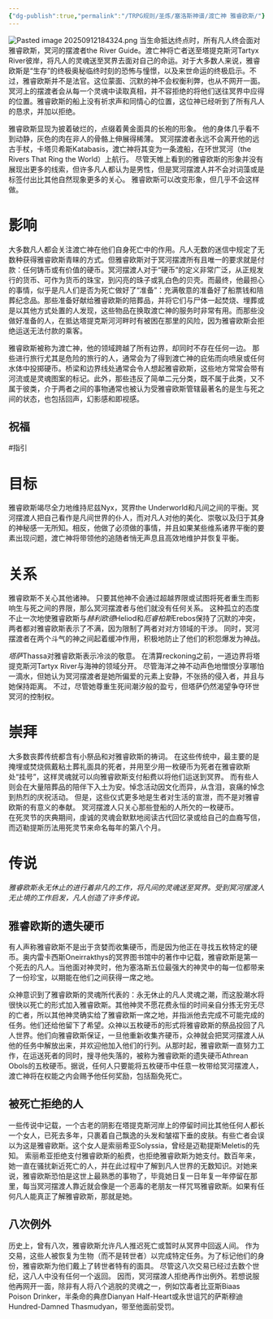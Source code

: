 ```yaml
---
{"dg-publish":true,"permalink":"/TRPG规则/圣炼/塞洛斯神谱/渡亡神 雅睿欧斯/"}
---
```


![Pasted image 20250912184324.png](/img/user/zz%E7%B4%A0%E6%9D%90/Pasted%20image%2020250912184324.png)
当生命抵达终点时，所有凡人终会面对雅睿欧斯，冥河的摆渡者the River Guide。渡亡神将亡者送至塔提克斯河Tartyx River彼岸，将凡人的灵魂送至冥界去面对自己的命运。对于大多数人来说，雅睿欧斯是“生存”的终极奥秘临终时刻的恐怖与憧憬，以及来世命运的终极启示。不过，雅睿欧斯并不是法官。这位蒙面、沉默的神不会权衡利弊，也从不网开一面。冥河上的摆渡者会从每一个灵魂中读取真相，并不容拒绝的将他们送往冥界中应得的位置。雅睿欧斯的船上没有祈求声和同情心的位置，这位神已经听到了所有凡人的恳求，并加以拒绝。  
  
雅睿欧斯显现为披着破烂的，点缀着黄金面具的长袍的形象。 他的身体几乎看不到动静，灰色的肉在非人的骨骼上伸展得稀薄。 冥河摆渡者永远不会离开他的远古手杖，卡塔贝希斯Katabasis，渡亡神将其变为一条渡船，在环世冥河（the Rivers That Ring the World）上航行。 尽管天帷上看到的雅睿欧斯的形象并没有展现出更多的线索，但许多凡人都认为是男性，但是冥河摆渡人并不会对词藻或是标签付出比其他自然现象更多的关心。 雅睿欧斯可以改变形象，但几乎不会这样做。  

# 影响
大多数凡人都会关注渡亡神在他们自身死亡中的作用。凡人无数的迷信中规定了无数种获得雅睿欧斯青睐的方式。但雅睿欧斯对于冥河摆渡所有且唯一的要求就是付款：任何铸币或有价值的硬币。冥河摆渡人对于“硬币”的定义非常广泛，从正规发行的货币、可作为货币的珠宝，到闪亮的珠子或乳白色的贝壳。而最终，他最担心的事情，似乎是凡人们是否为死亡做好了“准备”：充满敬意的准备好了船票钱和陪葬纪念品。那些准备好献给雅睿欧斯的陪葬品，并将它们与尸体一起焚烧、埋葬或是以其他方式处置的人发现，这些物品在换取渡亡神的服务时非常有用。而那些没做好准备的人，在抵达塔提克斯河河畔时有被困在那里的风险，因为雅睿欧斯会拒绝运送无法付款的乘客。  
  
雅睿欧斯被称为渡亡神，他的领域跨越了所有边界，却同时不存在任何一边。 那些进行旅行尤其是危险的旅行的人，通常会为了得到渡亡神的庇佑而向喷泉或任何水体中投掷硬币。桥梁和边界线处通常会令人想起雅睿欧斯，这些地方常常会带有河流或是灵魂图案的标记。此外，那些违反了简单二元分类，既不属于此类，又不属于彼类，介于两者之间的事物通常也被认为受雅睿欧斯管辖最著名的是生与死之间的状态，也包括回声，幻影感和即视感。  
## 祝福
#指引 

# 目标
雅睿欧斯竭尽全力地维持尼兹Nyx，冥界the Underworld和凡间之间的平衡。冥河摆渡人把自己看作是凡间世界的仆人，而对凡人对他的美化、崇敬以及归于其身的神秘感一无所知。相反，他做了必须做的事情，并且如果某些维系诸界平衡的要素出现问题，渡亡神将带领他的追随者悄无声息且高效地维护并恢复平衡。  

# 关系
雅睿欧斯不关心其他诸神。 只要其他神不会通过超越界限或试图将死者重生而影响生与死之间的界限，那么冥河摆渡者与他们就没有任何关系。 这种孤立的态度不止一次地使雅睿欧斯与*赫利欧德*Heliod和*厄睿柏斯*Erebos保持了沉默的冲突，两者都对雅睿欧斯表示了不满，因为限制了两者对对方领域的干涉。 同时，冥河摆渡者在两个斗气的神之间起着缓冲作用，积极地防止了他们的积怨爆发为神战。  

*塔萨*Thassa对雅睿欧斯表示冷淡的敬意。 在清算reckoning之前，一道边界将塔提克斯河Tartyx River与海神的领域分开。 尽管海洋之神不动声色地憎恨分享哪怕一滴水，但她认为冥河摆渡者是她所偏爱的元素上安静，不张扬的侵入者，并且与她保持距离。 不过，尽管她尊重生死间潮汐般的盈亏，但塔萨仍然渴望争夺环世冥河的控制权。  

# 崇拜
大多数丧葬传统都含有小祭品和对雅睿欧斯的祷词。 在这些传统中，最主要的是掩埋或焚烧佩戴粘土葬礼面具的死者，并用至少用一枚硬币为死者在雅睿欧斯处“挂号”，这样灵魂就可以向雅睿欧斯支付船费以将他们运送到冥界。 而有些人则会在大量陪葬品的陪伴下入土为安。悼念活动因文化而异，从含泪，哀痛的悼念到热烈的庆祝活动。 但是，这些仪式更多地是生者对生活的宣泄，而不是对雅睿欧斯的有意义的奉献。 冥河摆渡人只关心那些登船的人所欠的一枚硬币。  
在死灵节的庆典期间，虔诚的灵魂会默默地阅读古代回忆录或给自己的血裔写信，而迈勒提斯历法用死灵节来命名每年的第八个月。

# 传说
_雅睿欧斯永无休止的进行着非凡的工作，将凡间的灵魂送至冥界。受到冥河摆渡人无止境的工作启发，凡人创造了许多传说。_  

## 雅睿欧斯的遗失硬币
有人声称雅睿欧斯不是出于贪婪而收集硬币，而是因为他正在寻找五枚特定的硬币。奥内雷卡西斯Oneirrakthys的冥界图书馆中的著作中记载，雅睿欧斯是第一个死去的凡人。当他面对神灵时，他为塞洛斯五位最强大的神灵中的每一位都带来了一份珍宝，以期能在他们之间获得一席之地。  

众神意识到了雅睿欧斯的灵魂所代表的：永无休止的凡人灵魂之潮，而这股潮水将很快以死亡的形式加入雅睿欧斯。其他神灵不愿花费永恒的时间亲自分拣无穷无尽的亡者，所以其他神灵确实给了雅睿欧斯一席之地，并指派他去完成不可能完成的任务。他们还给他留下了希望。众神以五枚硬币的形式将雅睿欧斯的祭品投回了凡人世界。他们向雅睿欧斯保证，一旦他重新收集齐硬币，众神就会把冥河摆渡人从他的任务中解放出来，并欢迎他加入他们的行列。从那时起，雅睿欧斯一直努力工作，在运送死者的同时，搜寻他失落的，被称为雅睿欧斯的遗失硬币Athrean Obols的五枚硬币。据说，任何人只要能将五枚硬币中任意一枚带给冥河摆渡人，渡亡神将在权能之内会赐予他任何奖励，包括豁免死亡。  
  
## 被死亡拒绝的人
一些传说中记载，一个古老的阴影在塔提克斯河岸上的停留时间比其他任何人都长一个女人，已死去多年，只裹着自己飘逸的头发和皱褶下垂的皮肤。有些亡者会误以为这是雅睿欧斯。这个女人是索丽希亚Solyssia，曾经是迈勒提斯Meletis的先知。 索丽希亚拒绝支付雅睿欧斯的船费，也拒绝雅睿欧斯为她支付。数百年来，她一直在骚扰新近死亡的人，并在此过程中了解到凡人世界的无数知识。对她来说，雅睿欧斯恐怕是这世上最熟悉的事物了，毕竟她日复一日年复一年停留在那里，每当冥河摆渡人靠近就会像是一个恶毒的老朋友一样咒骂雅睿欧斯。如果有任何凡人能真正了解雅睿欧斯，那就是她。  
  
## 八次例外
历史上，曾有八次，雅睿欧斯允许凡人推迟死亡或暂时从冥界中回返人间。 作为交易，这些人被恢复为生物（而不是转世者）以完成特定任务。为了标记他们的身份，雅睿欧斯为他们戴上了转世者特有的面具。 尽管这八次交易已经过去数个世纪，这八人中没有任何一个返回。 因而，冥河摆渡人拒绝再作出例外。若想说服他再网开一面，除非有人将八个逃脱的灵魂之一，例如饮毒者比亚斯Biaas Poison Drinker，半条命的典彦Dianyan Half-Heart或永世诅咒的萨斯穆迪Hundred-Damned Thasmudyan，带至他面前受罚。